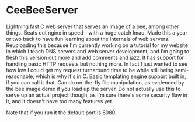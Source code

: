 # CeeBeeServer
Lightning fast C web server that serves an image of a bee, among other things. Beats out nginx in speed - with a huge catch lmao. Made this a year or two back to have fun learning about the internals of web servers. Reuploading this because I'm currently working on a tutorial for my website in which I teach DNS servers and web server development, and I'm going to flesh this version out more and add comments and jazz. It has support for handling basic HTTP requests but nothing more. In fact I just wanted to see how low I could get my request turnaround time to be while still being semi-reasonable, which is why it's in C. Basic templating engine support built in, if you can call it that. Can do on-the-fly file manipulation, as evidenced by the bee image demo if you load up the server. Do not actually use this to serve up an actual project though, as I'm sure there's some security flaw in it, and it doesn't have too many features yet.

Note that if you run it the default port is 8080.
